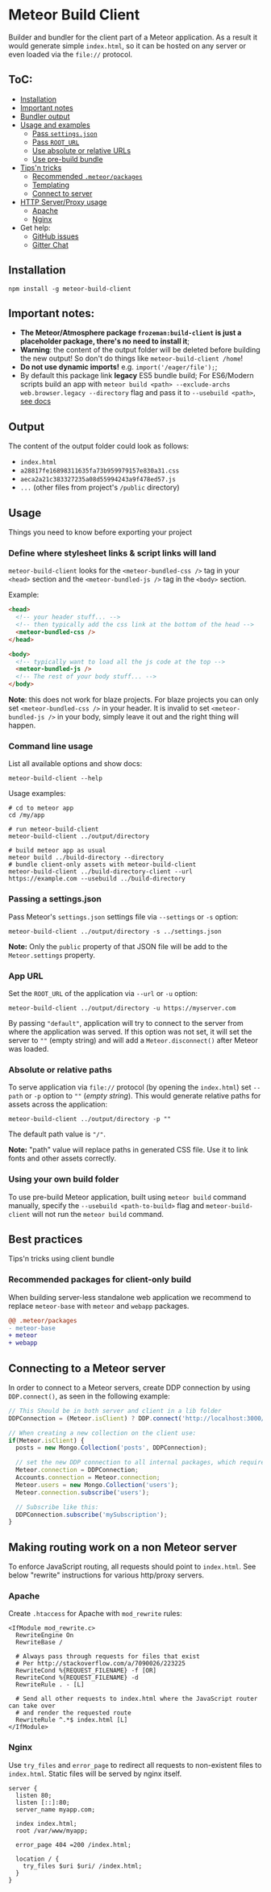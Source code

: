 # Meteor Build Client

Builder and bundler for the client part of a Meteor application. As a result it would generate simple `index.html`, so it can be hosted on any server or even loaded via the `file://` protocol.

## ToC:

- [Installation](https://github.com/frozeman/meteor-build-client#installation)
- [Important notes](https://github.com/frozeman/meteor-build-client#important-notes)
- [Bundler output](https://github.com/frozeman/meteor-build-client#output)
- [Usage and examples](https://github.com/frozeman/meteor-build-client#usage)
  - [Pass `settings.json`](https://github.com/frozeman/meteor-build-client#passing-a-settingsjson)
  - [Pass `ROOT_URL`](https://github.com/frozeman/meteor-build-client#app-url)
  - [Use absolute or relative URLs](https://github.com/frozeman/meteor-build-client#absolute-or-relative-paths)
  - [Use pre-build bundle](https://github.com/frozeman/meteor-build-client#using-your-own-build-folder)
- [Tips'n tricks](https://github.com/frozeman/meteor-build-client#best-practices)
  - [Recommended `.meteor/packages`](https://github.com/frozeman/meteor-build-client#recommended-packages-for-client-only-build)
  - [Templating](https://github.com/frozeman/meteor-build-client#template)
  - [Connect to server](https://github.com/frozeman/meteor-build-client#connecting-to-a-meteor-server)
- [HTTP Server/Proxy usage](https://github.com/frozeman/meteor-build-client#making-routing-work-on-a-non-meteor-server)
  - [Apache](https://github.com/frozeman/meteor-build-client#apache)
  - [Nginx](https://github.com/frozeman/meteor-build-client#nginx)
- Get help:
  - [GitHub issues](https://github.com/frozeman/meteor-build-client/issues)
  - [Gitter Chat](https://gitter.im/frozeman/meteor-build-client)

## Installation

```shell
npm install -g meteor-build-client
```

## Important notes:

- __The Meteor/Atmosphere package `frozeman:build-client` is just a placeholder package, there's no need to install it__;
- __Warning__: the content of the output folder will be deleted before building the new output! So don't do things like `meteor-build-client /home`!
- __Do not use dynamic imports!__ e.g. `import('/eager/file');`;
- By default this package link __legacy__ ES5 bundle build; For ES6/Modern scripts build an app with `meteor build <path> --exclude-archs web.browser.legacy --directory` flag and pass it to `--usebuild <path>`, [see docs](https://github.com/frozeman/meteor-build-client#using-your-own-build-folder)

## Output

The content of the output folder could look as follows:

- `index.html`
- `a28817fe16898311635fa73b959979157e830a31.css`
- `aeca2a21c383327235a08d55994243a9f478ed57.js`
- `...` (other files from project's `/public` directory)

## Usage

Things you need to know before exporting your project

### Define where stylesheet links & script links will land
`meteor-build-client` looks for the `<meteor-bundled-css />` tag in your `<head>` section and the `<meteor-bundled-js />` tag in the `<body>` section.

Example:
```html
<head>
  <!-- your header stuff... -->
  <!-- then typically add the css link at the bottom of the head -->
  <meteor-bundled-css />
</head>

<body>
  <!-- typically want to load all the js code at the top -->
  <meteor-bundled-js />
  <!-- The rest of your body stuff... -->
</body>
```

**Note**: this does not work for blaze projects. For blaze projects you can only set `<meteor-bundled-css />` in your header.  It is invalid to set `<meteor-bundled-js />` in your body, simply leave it out and the right thing will happen.

### Command line usage
List all available options and show docs:

```shell
meteor-build-client --help
```

Usage examples:

```shell
# cd to meteor app
cd /my/app

# run meteor-build-client
meteor-build-client ../output/directory

# build meteor app as usual
meteor build ../build-directory --directory
# bundle client-only assets with meteor-build-client
meteor-build-client ../build-directory-client --url https://example.com --usebuild ../build-directory
```

### Passing a settings.json

Pass Meteor's `settings.json` settings file via `--settings` or `-s` option:

```shell
meteor-build-client ../output/directory -s ../settings.json
```

__Note:__ Only the `public` property of that JSON file will be add to the `Meteor.settings` property.

### App URL

Set the `ROOT_URL` of the application via `--url` or `-u` option:

```shell
meteor-build-client ../output/directory -u https://myserver.com
```

By passing `"default"`, application will try to connect to the server from where the application was served. If this option was not set, it will set the server to `""` (empty string) and will add a `Meteor.disconnect()` after Meteor was loaded.

### Absolute or relative paths

To serve application via `file://` protocol (by opening the `index.html`) set `--path` or `-p` option to `""` (*empty string*). This would generate relative paths for assets across the application:

```shell
meteor-build-client ../output/directory -p ""
```

The default path value is `"/"`.

__Note:__ "path" value will replace paths in generated CSS file. Use it to link fonts and other assets correctly.

### Using your own build folder

To use pre-build Meteor application, built using `meteor build` command manually, specify the `--usebuild <path-to-build>` flag and `meteor-build-client` will not run the `meteor build` command.

## Best practices

Tips'n tricks using client bundle

### Recommended packages for client-only build

When building server-less standalone web application we recommend to replace `meteor-base` with `meteor` and `webapp` packages.

```diff
@@ .meteor/packages
- meteor-base
+ meteor
+ webapp
```

## Connecting to a Meteor server

In order to connect to a Meteor servers, create DDP connection by using `DDP.connect()`, as seen in the following example:

```js
// This Should be in both server and client in a lib folder
DDPConnection = (Meteor.isClient) ? DDP.connect('http://localhost:3000/') : {};

// When creating a new collection on the client use:
if(Meteor.isClient) {
  posts = new Mongo.Collection('posts', DDPConnection);

  // set the new DDP connection to all internal packages, which require one
  Meteor.connection = DDPConnection;
  Accounts.connection = Meteor.connection;
  Meteor.users = new Mongo.Collection('users');
  Meteor.connection.subscribe('users');

  // Subscribe like this:
  DDPConnection.subscribe('mySubscription');
}
```

## Making routing work on a non Meteor server

To enforce JavaScript routing, all requests should point to `index.html`. See below "rewrite" instructions for various http/proxy servers.

### Apache

Create `.htaccess` for Apache with `mod_rewrite` rules:

```apacheconf
<IfModule mod_rewrite.c>
  RewriteEngine On
  RewriteBase /

  # Always pass through requests for files that exist
  # Per http://stackoverflow.com/a/7090026/223225
  RewriteCond %{REQUEST_FILENAME} -f [OR]
  RewriteCond %{REQUEST_FILENAME} -d
  RewriteRule . - [L]

  # Send all other requests to index.html where the JavaScript router can take over
  # and render the requested route
  RewriteRule ^.*$ index.html [L]
</IfModule>
```

### Nginx

Use `try_files` and `error_page` to redirect all requests to non-existent files to `index.html`. Static files will be served by nginx itself.

```nginxconf
server {
  listen 80;
  listen [::]:80;
  server_name myapp.com;

  index index.html;
  root /var/www/myapp;

  error_page 404 =200 /index.html;
  
  location / {
    try_files $uri $uri/ /index.html;
  }
}
```
